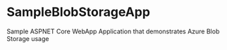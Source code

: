 # SampleBlobStorageApp
Sample ASPNET Core WebApp Application that demonstrates Azure Blob Storage usage
